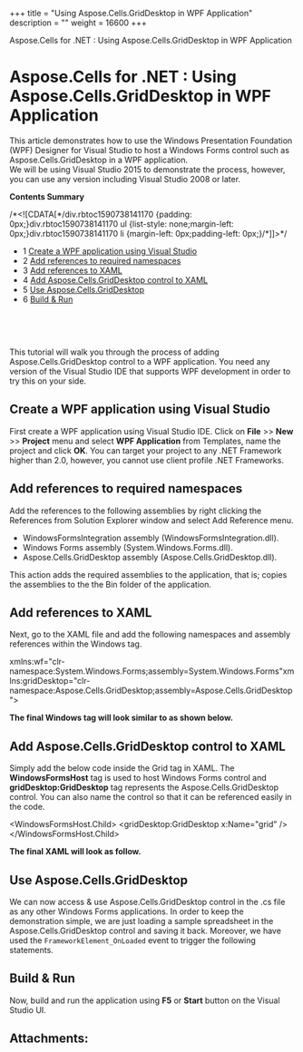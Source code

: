 +++
title = "Using Aspose.Cells.GridDesktop in WPF Application" 
description = "" 
weight = 16600 
+++

Aspose.Cells for .NET : Using Aspose.Cells.GridDesktop in WPF Application  

# Aspose.Cells for .NET : Using Aspose.Cells.GridDesktop in WPF Application


This article demonstrates how to use the Windows Presentation Foundation (WPF) Designer for Visual Studio to host a Windows Forms control such as Aspose.Cells.GridDesktop in a WPF application.  
We will be using Visual Studio 2015 to demonstrate the process, however, you can use any version including Visual Studio 2008 or later.

**Contents Summary**

/\*<!\[CDATA\[\*/div.rbtoc1590738141170 {padding: 0px;}div.rbtoc1590738141170 ul {list-style: none;margin-left: 0px;}div.rbtoc1590738141170 li {margin-left: 0px;padding-left: 0px;}/\*\]\]>\*/

*   1 [Create a WPF application using Visual Studio](#UsingAspose.Cells.GridDesktopinWPFApplication-CreateaWPFapplicationusingVisualStudio)
*   2 [Add references to required namespaces](#UsingAspose.Cells.GridDesktopinWPFApplication-Addreferencestorequirednamespaces)
*   3 [Add references to XAML](#UsingAspose.Cells.GridDesktopinWPFApplication-AddreferencestoXAML)
*   4 [Add Aspose.Cells.GridDesktop control to XAML](#UsingAspose.Cells.GridDesktopinWPFApplication-AddAspose.Cells.GridDesktopcontroltoXAML)
*   5 [Use Aspose.Cells.GridDesktop](#UsingAspose.Cells.GridDesktopinWPFApplication-UseAspose.Cells.GridDesktop)
*   6 [Build & Run](#UsingAspose.Cells.GridDesktopinWPFApplication-Build&Run)

 

 

This tutorial will walk you through the process of adding Aspose.Cells.GridDesktop control to a WPF application. You need any version of the Visual Studio IDE that supports WPF development in order to try this on your side.

## Create a WPF application using Visual Studio

First create a WPF application using Visual Studio IDE. Click on **File** >> **New** >> **Project** menu and select **WPF Application** from Templates, name the project and click **OK**. You can target your project to any .NET Framework higher than 2.0, however, you cannot use client profile .NET Frameworks.

## Add references to required namespaces

Add the references to the following assemblies by right clicking the References from Solution Explorer window and select Add Reference menu.

*   WindowsFormsIntegration assembly (WindowsFormsIntegration.dll).
*   Windows Forms assembly (System.Windows.Forms.dll).
*   Aspose.Cells.GridDesktop assembly (Aspose.Cells.GridDesktop.dll).

This action adds the required assemblies to the application, that is; copies the assemblies to the the Bin folder of the application.

## Add references to XAML

Next, go to the XAML file and add the following namespaces and assembly references within the Windows tag.

xmlns:wf="clr-namespace:System.Windows.Forms;assembly=System.Windows.Forms"xmlns:gridDesktop="clr-namespace:Aspose.Cells.GridDesktop;assembly=Aspose.Cells.GridDesktop">

**The final Windows tag will look similar to as shown below.**


## Add Aspose.Cells.GridDesktop control to XAML

Simply add the below code inside the Grid tag in XAML. The **WindowsFormsHost** tag is used to host Windows Forms control and **gridDesktop:GridDesktop** tag represents the Aspose.Cells.GridDesktop control. You can also name the control so that it can be referenced easily in the code.

<WindowsFormsHost Loaded="FrameworkElement\_OnLoaded">    <WindowsFormsHost.Child>        <gridDesktop:GridDesktop x:Name="grid" />    </WindowsFormsHost.Child></WindowsFormsHost>

**The final XAML will look as follow.**  

## Use Aspose.Cells.GridDesktop

We can now access & use Aspose.Cells.GridDesktop control in the .cs file as any other Windows Forms applications. In order to keep the demonstration simple, we are just loading a sample spreadsheet in the Aspose.Cells.GridDesktop control and saving it back. Moreover, we have used the `FrameworkElement_OnLoaded` event to trigger the following statements.

## Build & Run

Now, build and run the application using **F5** or **Start** button on the Visual Studio UI.

## Attachments:


